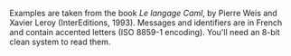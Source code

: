Examples are taken from the book _Le langage Caml_, by
Pierre Weis and Xavier Leroy (InterEditions, 1993). Messages and
identifiers are in French and contain accented letters (ISO 8859-1
encoding). You'll need an 8-bit clean system to read them.
